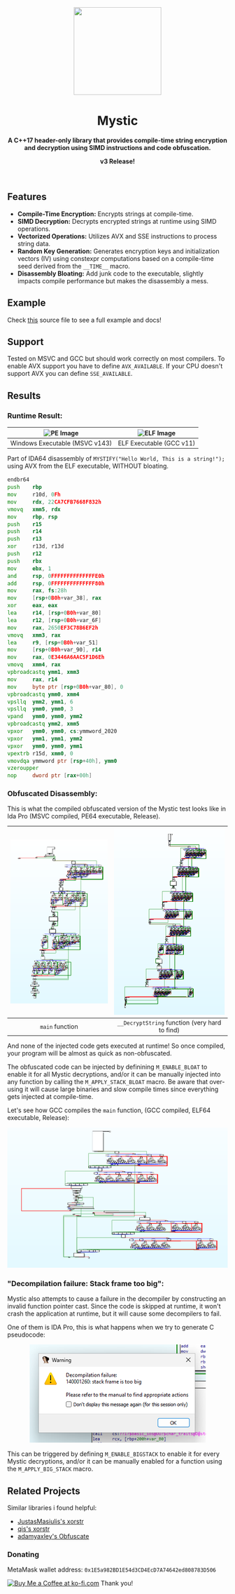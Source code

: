 <div align="center">
	<img src="img/mystic.png" width="200" height="200">
	<h1>Mystic</h1>
	<p>
		<b>A C++17 header-only library that provides compile-time string encryption and decryption using SIMD instructions and code obfuscation.</b>
	</p>
	<p>
	<b>v3 Release!</b>
	</p>
	<br>
</div>

## Features
* **Compile-Time Encryption:** Encrypts strings at compile-time.
* **SIMD Decryption:** Decrypts encrypted strings at runtime using SIMD operations.
* **Vectorized Operations:** Utilizes AVX and SSE instructions to process string data.
* **Random Key Generation:** Generates encryption keys and initialization vectors (IV) using constexpr computations based on a compile-time seed derived from the `__TIME__` macro.
* **Disassembly Bloating:** Add junk code to the executable, slightly impacts compile performance but makes the disassembly a mess.
## Example
Check [this](./tests/example.cpp) source file to see a full example and docs!

## Support

Tested on MSVC and GCC but should work correctly on most compilers. To enable AVX support you have to define `AVX_AVAILABLE`. If your CPU doesn't support AVX you can define `SSE_AVAILABLE`.

## Results

### Runtime Result:

| ![PE Image](./img/runtime_pe.png) | ![ELF Image](./img/runtime_elf.png) |
|:----------------------------------:|:-----------------------------------:|
| Windows Executable (MSVC v143)     | ELF Executable (GCC v11)    |

Part of IDA64 disassembly of `MYSTIFY("Hello World, This is a string!");` using AVX from the ELF executable, WITHOUT bloating.

```asm
endbr64
push    rbp
mov     r10d, 0Fh
mov     rdx, 22CA7CFB7668F832h
vmovq   xmm5, rdx
mov     rbp, rsp
push    r15
push    r14
push    r13
xor     r13d, r13d
push    r12
push    rbx
mov     ebx, 1
and     rsp, 0FFFFFFFFFFFFFFE0h
add     rsp, 0FFFFFFFFFFFFFF80h
mov     rax, fs:28h
mov     [rsp+0B0h+var_38], rax
xor     eax, eax
lea     r14, [rsp+0B0h+var_80]
lea     r12, [rsp+0B0h+var_6F]
mov     rax, 2650EF3C78B6EF2h
vmovq   xmm3, rax
lea     r9, [rsp+0B0h+var_51]
mov     [rsp+0B0h+var_90], r14
mov     rax, 0E3446A6AAC5F1D6Eh
vmovq   xmm4, rax
vpbroadcastq ymm1, xmm3
mov     rax, r14
mov     byte ptr [rsp+0B0h+var_80], 0
vpbroadcastq ymm0, xmm4
vpsllq  ymm2, ymm1, 6
vpsllq  ymm0, ymm0, 3
vpand   ymm0, ymm0, ymm2
vpbroadcastq ymm2, xmm5
vpxor   ymm0, ymm0, cs:ymmword_2020
vpxor   ymm1, ymm1, ymm2
vpxor   ymm0, ymm0, ymm1
vpextrb r15d, xmm0, 0
vmovdqa ymmword ptr [rsp+40h], ymm0
vzeroupper
nop     dword ptr [rax+00h]
```

### Obfuscated Disassembly:
This is what the compiled obfuscated version of the Mystic test looks like in Ida Pro (MSVC compiled, PE64 executable, Release).

| ![Image](./img/ida_graph_msvc_a.png) | ![Image](./img/ida_graph_msvc_b.png) |
|:----------------------------------:|:-----------------------------------:|
| `main` function    | `__DecryptString` function (very hard to find) |


And none of the injected code gets executed at runtime! So once compiled, your program will be almost as quick as non-obfuscated.

The obfuscated code can be injected by definining `M_ENABLE_BLOAT` to enable it for all Mystic decryptions, and/or it can be manually injected into any function by calling the `M_APPLY_STACK_BLOAT` macro. Be aware that over-using it will cause large binaries and slow compile times since everything gets injected at compile-time.

Let's see how GCC compiles the `main` function, (GCC compiled, ELF64 executable, Release):
<div align="center">
<img src="img/ida_graph_gcc_a.png">
</div>

### "Decompilation failure: Stack frame too big":
Mystic also attempts to cause a failure in the decompiler by constructing an invalid function pointer cast. Since the code is skipped at runtime, it won't crash the application at runtime, but it will cause some decompilers to fail.

One of them is IDA Pro, this is what happens when we try to generate C pseudocode:
<div align="center">
<img src="img/ida_bigstack_fail.png">
</div>

This can be triggered by defining `M_ENABLE_BIGSTACK` to enable it for every Mystic decryptions, and/or it can be manually enabled for a function using the `M_APPLY_BIG_STACK` macro. 

## Related Projects
Similar libraries i found helpful:

* [JustasMasiulis's xorstr](https://github.com/JustasMasiulis/xorstr)
* [qis's xorstr](https://github.com/qis/xorstr)
* [adamyaxley's Obfuscate](https://github.com/adamyaxley/Obfuscate)

### Donating
MetaMask wallet address: `0x1E5a982BD1E54d3CD4EcD7A74642ed808783D506`

<a href='https://ko-fi.com/D1D3NTABI' target='_blank'><img height='36' style='border:0px;height:36px;' src='https://storage.ko-fi.com/cdn/kofi2.png?v=3' border='0' alt='Buy Me a Coffee at ko-fi.com' /></a>
Thank you!